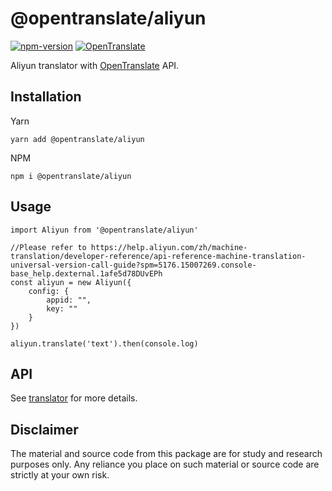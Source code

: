# @opentranslate/aliyun

[![npm-version](https://img.shields.io/npm/v/@opentranslate/aliyun.svg)](https://www.npmjs.com/package/@opentranslate/aliyun)
[![OpenTranslate](https://img.shields.io/badge/OpenTranslate-Compatible-brightgreen)](https://github.com/OpenTranslate)

Aliyun translator with [OpenTranslate](https://github.com/OpenTranslate) API.

## Installation

Yarn

```
yarn add @opentranslate/aliyun
```

NPM

```
npm i @opentranslate/aliyun
```

## Usage

```
import Aliyun from '@opentranslate/aliyun'

//Please refer to https://help.aliyun.com/zh/machine-translation/developer-reference/api-reference-machine-translation-universal-version-call-guide?spm=5176.15007269.console-base_help.dexternal.1afe5d78DUvEPh
const aliyun = new Aliyun({
    config: {
        appid: "",
        key: ""
    }
})

aliyun.translate('text').then(console.log)
```

## API

See [translator](https://github.com/OpenTranslate/OpenTranslate/blob/master/packages/translator/README.md) for more details.

## Disclaimer

The material and source code from this package are for study and research purposes only. Any reliance you place on such material or source code are strictly at your own risk.
